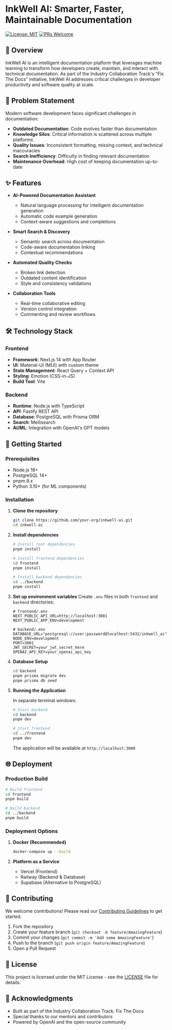 # InkWell AI: Smarter, Faster, Maintainable Documentation

[![License: MIT](https://img.shields.io/badge/License-MIT-yellow.svg)](https://opensource.org/licenses/MIT)
[![PRs Welcome](https://img.shields.io/badge/PRs-welcome-brightgreen.svg)](CONTRIBUTING.md)

## 🚀 Overview

InkWell AI is an intelligent documentation platform that leverages machine learning to transform how developers create, maintain, and interact with technical documentation. As part of the Industry Collaboration Track's "Fix The Docs" initiative, InkWell AI addresses critical challenges in developer productivity and software quality at scale.

## 🎯 Problem Statement

Modern software development faces significant challenges in documentation:

- **Outdated Documentation**: Code evolves faster than documentation
- **Knowledge Silos**: Critical information is scattered across multiple platforms
- **Quality Issues**: Inconsistent formatting, missing context, and technical inaccuracies
- **Search Inefficiency**: Difficulty in finding relevant documentation
- **Maintenance Overhead**: High cost of keeping documentation up-to-date

## ✨ Features

- **AI-Powered Documentation Assistant**
  - Natural language processing for intelligent documentation generation
  - Automatic code example generation
  - Context-aware suggestions and completions

- **Smart Search & Discovery**
  - Semantic search across documentation
  - Code-aware documentation linking
  - Contextual recommendations

- **Automated Quality Checks**
  - Broken link detection
  - Outdated content identification
  - Style and consistency validations

- **Collaboration Tools**
  - Real-time collaborative editing
  - Version control integration
  - Commenting and review workflows

## 🛠️ Technology Stack

### Frontend
- **Framework**: Next.js 14 with App Router
- **UI**: Material-UI (MUI) with custom theme
- **State Management**: React Query + Context API
- **Styling**: Emotion (CSS-in-JS)
- **Build Tool**: Vite

### Backend
- **Runtime**: Node.js with TypeScript
- **API**: Fastify REST API
- **Database**: PostgreSQL with Prisma ORM
- **Search**: Meilisearch
- **AI/ML**: Integration with OpenAI's GPT models

## 🚀 Getting Started

### Prerequisites

- Node.js 18+
- PostgreSQL 14+
- pnpm 8.x
- Python 3.10+ (for ML components)

### Installation

1. **Clone the repository**
   ```bash
   git clone https://github.com/your-org/inkwell-ai.git
   cd inkwell-ai
   ```

2. **Install dependencies**
   ```bash
   # Install root dependencies
   pnpm install
   
   # Install frontend dependencies
   cd frontend
   pnpm install
   
   # Install backend dependencies
   cd ../backend
   pnpm install
   ```

3. **Set up environment variables**
   Create `.env` files in both `frontend` and `backend` directories:
   
   ```env
   # frontend/.env
   NEXT_PUBLIC_API_URL=http://localhost:3001
   NEXT_PUBLIC_APP_ENV=development
   ```
   
   ```env
   # backend/.env
   DATABASE_URL="postgresql://user:password@localhost:5432/inkwell_ai"
   NODE_ENV=development
   PORT=3001
   JWT_SECRET=your_jwt_secret_here
   OPENAI_API_KEY=your_openai_api_key
   ```

4. **Database Setup**
   ```bash
   cd backend
   pnpm prisma migrate dev
   pnpm prisma db seed
   ```

5. **Running the Application**
   
   In separate terminal windows:
   
   ```bash
   # Start backend
   cd backend
   pnpm dev
   
   # Start frontend
   cd ../frontend
   pnpm dev
   ```

   The application will be available at `http://localhost:3000`

## 🌐 Deployment

### Production Build

```bash
# Build frontend
cd frontend
pnpm build

# Build backend
cd ../backend
pnpm build
```

### Deployment Options

1. **Docker (Recommended)**
   ```bash
   docker-compose up --build
   ```

2. **Platform as a Service**
   - Vercel (Frontend)
   - Railway (Backend & Database)
   - Supabase (Alternative to PostgreSQL)

## 🤝 Contributing

We welcome contributions! Please read our [Contributing Guidelines](CONTRIBUTING.md) to get started.

1. Fork the repository
2. Create your feature branch (`git checkout -b feature/AmazingFeature`)
3. Commit your changes (`git commit -m 'Add some AmazingFeature'`)
4. Push to the branch (`git push origin feature/AmazingFeature`)
5. Open a Pull Request

## 📄 License

This project is licensed under the MIT License - see the [LICENSE](LICENSE) file for details.

## 🙏 Acknowledgments

- Built as part of the Industry Collaboration Track: Fix The Docs
- Special thanks to our mentors and contributors
- Powered by OpenAI and the open-source community
